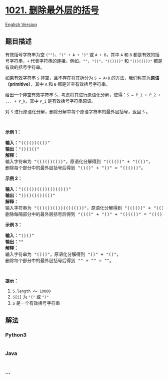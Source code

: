 # [1021. 删除最外层的括号](https://leetcode-cn.com/problems/remove-outermost-parentheses)

[English Version](/solution/1000-1099/1021.Remove%20Outermost%20Parentheses/README_EN.md)

## 题目描述

<!-- 这里写题目描述 -->
<p>有效括号字符串为空&nbsp;<code>(&quot;&quot;)</code>、<code>&quot;(&quot; + A + &quot;)&quot;</code>&nbsp;或&nbsp;<code>A + B</code>，其中&nbsp;<code>A</code> 和&nbsp;<code>B</code>&nbsp;都是有效的括号字符串，<code>+</code>&nbsp;代表字符串的连接。例如，<code>&quot;&quot;</code>，<code>&quot;()&quot;</code>，<code>&quot;(())()&quot;</code>&nbsp;和&nbsp;<code>&quot;(()(()))&quot;</code>&nbsp;都是有效的括号字符串。</p>

<p>如果有效字符串&nbsp;<code>S</code>&nbsp;非空，且不存在将其拆分为&nbsp;<code>S = A+B</code>&nbsp;的方法，我们称其为<strong>原语（primitive）</strong>，其中&nbsp;<code>A</code> 和&nbsp;<code>B</code>&nbsp;都是非空有效括号字符串。</p>

<p>给出一个非空有效字符串&nbsp;<code>S</code>，考虑将其进行原语化分解，使得：<code>S = P_1 + P_2 + ... + P_k</code>，其中&nbsp;<code>P_i</code>&nbsp;是有效括号字符串原语。</p>

<p>对&nbsp;<code>S</code>&nbsp;进行原语化分解，删除分解中每个原语字符串的最外层括号，返回 <code>S</code>&nbsp;。</p>

<p>&nbsp;</p>

<p><strong>示例 1：</strong></p>

<pre><strong>输入：</strong>&quot;(()())(())&quot;
<strong>输出：</strong>&quot;()()()&quot;
<strong>解释：
</strong>输入字符串为 &quot;(()())(())&quot;，原语化分解得到 &quot;(()())&quot; + &quot;(())&quot;，
删除每个部分中的最外层括号后得到 &quot;()()&quot; + &quot;()&quot; = &quot;()()()&quot;。</pre>

<p><strong>示例 2：</strong></p>

<pre><strong>输入：</strong>&quot;(()())(())(()(()))&quot;
<strong>输出：</strong>&quot;()()()()(())&quot;
<strong>解释：</strong>
输入字符串为 &quot;(()())(())(()(()))&quot;，原语化分解得到 &quot;(()())&quot; + &quot;(())&quot; + &quot;(()(()))&quot;，
删除每隔部分中的最外层括号后得到 &quot;()()&quot; + &quot;()&quot; + &quot;()(())&quot; = &quot;()()()()(())&quot;。
</pre>

<p><strong>示例 3：</strong></p>

<pre><strong>输入：</strong>&quot;()()&quot;
<strong>输出：</strong>&quot;&quot;
<strong>解释：</strong>
输入字符串为 &quot;()()&quot;，原语化分解得到 &quot;()&quot; + &quot;()&quot;，
删除每个部分中的最外层括号后得到 &quot;&quot; + &quot;&quot; = &quot;&quot;。
</pre>

<p>&nbsp;</p>

<p><strong>提示：</strong></p>

<ol>
	<li><code>S.length &lt;= 10000</code></li>
	<li><code>S[i]</code> 为&nbsp;<code>&quot;(&quot;</code> 或&nbsp;<code>&quot;)&quot;</code></li>
	<li><code>S</code> 是一个有效括号字符串</li>
</ol>

## 解法

<!-- 这里可写通用的实现逻辑 -->

<!-- tabs:start -->

### **Python3**

<!-- 这里可写当前语言的特殊实现逻辑 -->

```python

```

### **Java**

<!-- 这里可写当前语言的特殊实现逻辑 -->

```java

```

### **...**

```

```

<!-- tabs:end -->
